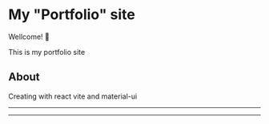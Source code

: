 # My "Portfolio" site

Wellcome! 🚀


This is my portfolio site

## About

Creating with react vite and material-ui


---


---
